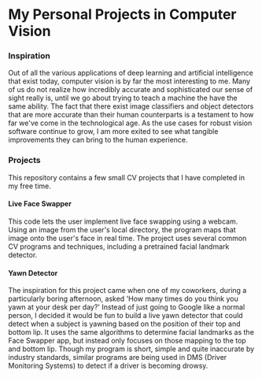 # My Personal Projects in Computer Vision

### Inspiration
Out of all the various applications of deep learning and artificial intelligence that exist today, computer vision is by far 
the most interesting to me. Many of us do not realize how incredibly accurate and sophisticated our sense of sight really is, until we
go about trying to teach a machine the have the same ability. The fact that there exist image classifiers and object detectors that are
more accurate than their human counterparts is a testament to how far we've come in the technological age. As the use cases for robust 
vision software continue to grow, I am more exited to see what tangible improvements they can bring to the human experience.


### Projects
This repository contains a few small CV projects that I have completed in my free time.

#### Live Face Swapper
This code lets the user implement live face swapping using a webcam. Using an image from the user's local directory, the program maps that
image onto the user's face in real time. The project uses several common CV programs and techniques, including a pretrained facial landmark
detector. 

#### Yawn Detector
The inspiration for this project came when one of my coworkers, during a particularly boring afternoon, asked 'How many times do you think
you yawn at your desk per day?' Instead of just going to Google like a normal person, I decided it would be fun to build a live yawn detector
that could detect when a subject is yawning based on the position of their top and bottom lip. It uses the same algorithms to determine 
facial landmarks as the Face Swapper app, but instead only focuses on those mapping to the top and bottom lip. Though my program is short,
simple and quite inaccurate by industry standards, similar programs are being used in DMS (Driver Monitoring Systems) to detect if a driver
is becoming drowsy.
